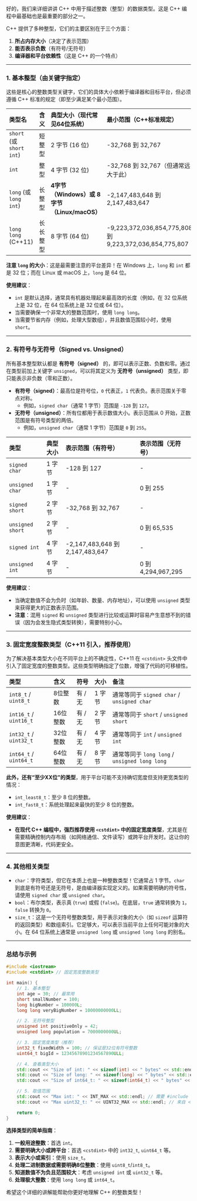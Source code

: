 好的，我们来详细讲讲 C++ 中用于描述整数（整型）的数据类型。这是 C++ 编程中最基础也是最重要的部分之一。

C++ 提供了多种整型，它们的主要区别在于三个方面：
1.  **所占内存大小**（决定了表示范围）
2.  **能否表示负数**（有符号/无符号）
3.  **编译器和平台依赖性**（这是 C++ 的一个特点）

---

### 1. 基本整型（由关键字指定）

这些是核心的整数类型关键字，它们的具体大小依赖于编译器和目标平台，但必须遵循 C++ 标准的规定（即至少满足某个最小范围）。

| 类型名                   | 含义     | 典型大小（现代常见64位系统）                | 最小范围（C++标准规定）                                 |
| :----------------------- | :------- | :------------------------------------------ | :------------------------------------------------------ |
| `short` (或 `short int`) | 短整型   | 2 字节 (16 位)                              | -32,768 到 32,767                                       |
| `int`                    | 整型     | 4 字节 (32 位)                              | -32,768 到 32,767（但通常远大于此）                     |
| `long` (或 `long int`)   | 长整型   | **4字节（Windows）或 8字节（Linux/macOS）** | -2,147,483,648 到 2,147,483,647                         |
| `long long` (C++11)      | 长长整型 | 8 字节 (64 位)                              | -9,223,372,036,854,775,808 到 9,223,372,036,854,775,807 |

**注意 `long` 的大小**：这是最需要注意的平台差异！在 Windows 上，`long` 和 `int` 都是 32 位；而在 Linux 或 macOS 上，`long` 是 64 位。

**使用建议**：
*   `int` 是默认选择，通常具有机器处理起来最高效的长度（例如，在 32 位系统上是 32 位，在 64 位系统上是 32 位或 64 位）。
*   当需要确保一个非常大的整数范围时，使用 `long long`。
*   当需要节省内存（例如，处理大型数组），并且数值范围较小时，使用 `short`。

---

### 2. 有符号与无符号（Signed vs. Unsigned）

所有基本整型默认都是 **有符号（signed）** 的，即可以表示正数、负数和零。通过在类型前加上关键字 `unsigned`，可以将其定义为 **无符号（unsigned）** 类型，即只能表示非负数（零和正数）。

*   **有符号（signed）**：最高位是符号位，`0` 代表正，`1` 代表负。表示范围关于零点对称。
    *   例如，`signed char`（通常 1 字节）范围是 `-128` 到 `127`。
*   **无符号（unsigned）**：所有位都用于表示数值大小。表示范围从 0 开始，正数范围是有符号类型的两倍。
    *   例如，`unsigned char`（通常 1 字节）范围是 `0` 到 `255`。

| 类型             | 典型大小 | 表示范围（有符号）              | 表示范围（无符号） |
| :--------------- | :------- | :------------------------------ | :----------------- |
| `signed char`    | 1 字节   | -128 到 127                     | -                  |
| `unsigned char`  | 1 字节   | -                               | 0 到 255           |
| `signed short`   | 2 字节   | -32,768 到 32,767               | -                  |
| `unsigned short` | 2 字节   | -                               | 0 到 65,535        |
| `signed int`     | 4 字节   | -2,147,483,648 到 2,147,483,647 | -                  |
| `unsigned int`   | 4 字节   | -                               | 0 到 4,294,967,295 |

**使用建议**：
*   当确定数值不会为负时（如年龄、数量、内存地址），可以使用 `unsigned` 类型来获得更大的正数表示范围。
*   **注意**：混用 `signed` 和 `unsigned` 类型进行比较或运算时容易产生意想不到的错误（因为会发生隐式类型转换），需要特别小心。

---

### 3. 固定宽度整数类型（C++11 引入，推荐使用）

为了解决基本类型大小在不同平台上的不确定性，C++11 在 `<cstdint>` 头文件中引入了固定宽度的整数类型。这些类型明确指定了位数，增强了代码的可移植性。

| 类型                   | 含义     | 符号    | 大小   | 备注                                          |
| :--------------------- | :------- | :------ | :----- | :-------------------------------------------- |
| `int8_t` / `uint8_t`   | 8位整数  | 有 / 无 | 1 字节 | 通常等同于 `signed char` / `unsigned char`    |
| `int16_t` / `uint16_t` | 16位整数 | 有 / 无 | 2 字节 | 通常等同于 `short` / `unsigned short`         |
| `int32_t` / `uint32_t` | 32位整数 | 有 / 无 | 4 字节 | 通常等同于 `int` / `unsigned int`             |
| `int64_t` / `uint64_t` | 64位整数 | 有 / 无 | 8 字节 | 通常等同于 `long long` / `unsigned long long` |

**此外，还有“至少XX位”的类型**，用于平台可能不支持确切宽度但支持更宽类型的情况：
*   `int_least8_t`：至少 8 位的整数。
*   `int_fast8_t`：系统处理起来最快的至少 8 位的整数。

**使用建议**：
*   **在现代 C++ 编程中，强烈推荐使用 `<cstdint>` 中的固定宽度类型**，尤其是在需要精确控制内存布局（如网络通信、文件读写）或跨平台开发时。这让你的意图更清晰，代码更安全。

---

### 4. 其他相关类型

*   `char`：字符类型，但它在本质上也是一种整数类型！它通常占 1 字节。`char` 到底是有符号还是无符号，是由编译器实现定义的。如果需要明确的符号性，请使用 `signed char` 或 `unsigned char`。
*   `bool`：布尔类型，表示真 (`true`) 或假 (`false`)。在底层，`true` 通常转换为 `1`，`false` 转换为 `0`。
*   `size_t`：这是一个无符号整数类型，用于表示对象的大小（如 `sizeof` 运算符的返回类型）和数组索引。它足够大，可以表示当前平台上任何可能对象的大小。在 64 位系统上通常是 `unsigned long` 或 `unsigned long long` 的别名。

---

### 总结与示例

```cpp
#include <iostream>
#include <cstdint> // 固定宽度整数类型

int main() {
    // 1. 基本整型
    int age = 30; // 最常用
    short smallNumber = 100;
    long bigNumber = 100000L;
    long long veryBigNumber = 10000000000LL;

    // 2. 无符号整型
    unsigned int positiveOnly = 42;
    unsigned long population = 7000000000UL;

    // 3. 固定宽度类型（推荐）
    int32_t fixedWidth = 100; // 保证是32位有符号整数
    uint64_t bigId = 12345678901234567890ULL;

    // 4. 查看类型大小
    std::cout << "Size of int: " << sizeof(int) << " bytes" << std::endl;
    std::cout << "Size of long: " << sizeof(long) << " bytes" << std::endl; // 结果因平台而异
    std::cout << "Size of int64_t: " << sizeof(int64_t) << " bytes" << std::endl; // 永远是8字节

    // 5. 取值范围
    std::cout << "Max int: " << INT_MAX << std::endl; // 需要 #include <climits>
    std::cout << "Max uint32_t: " << UINT32_MAX << std::endl; // 来自 <cstdint>

    return 0;
}
```

**选择类型的简单指南**：

1.  **一般用途整数**：首选 `int`。
2.  **需要明确大小或跨平台**：首选 `<cstdint>` 中的 `int32_t`, `uint64_t` 等。
3.  **表示大小或索引**：使用 `size_t`。
4.  **处理二进制数据或需要明确8位整数**：使用 `uint8_t`/`int8_t`。
5.  **知道数值不为负且范围较大**：考虑 `unsigned int` 或 `uint32_t` 等。
6.  **处理极大整数**：使用 `long long` 或 `int64_t`。

希望这个详细的讲解能帮助你更好地理解 C++ 的整数类型！